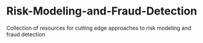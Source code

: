 # Risk-Modeling-and-Fraud-Detection
Collection of resources for cutting edge approaches to risk modeling and fraud detection
